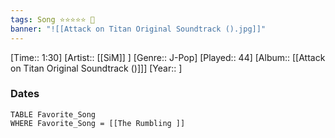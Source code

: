 ```yaml
---
tags: Song ⭐⭐⭐⭐⭐ 💛
banner: "![[Attack on Titan Original Soundtrack ().jpg]]"
---
```

[Time:: 1:30]
[Artist:: [[SiM]] ]
[Genre:: J-Pop]
[Played:: 44]
[Album:: [[Attack on Titan Original Soundtrack ()]]]
[Year:: ]
### Dates
````dataview
TABLE Favorite_Song
WHERE Favorite_Song = [[The Rumbling ]]
````
